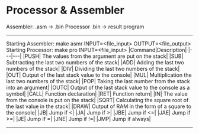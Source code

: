 # Processor & Assembler
Assembler: .asm -> .bin Processor .bin -> result program
***
Starting Assembler: make asmr INPUT=<file_input> OUTPUT=<file_output>
Starting Processor: make pro  INPUT=<file_input>
|Command|Description|
|---|---|
|PUSH| The values from the argument are put on the stack|
|SUB| Subtracting the last two numbers of the stack|
|ADD| Adding the last two numbers of the stack|
|DIV| Dividing the last two numbers of the stack|
|OUT| Output of the last stack value to the console|
|MUL| Multiplication the last two numbers of the stack|
|POP| Taking the last number from the stack into an argument|
|OUTC| Output of the last stack value to the console as a symbol|
|CALL| Function declaration|
|RET| Function return|
|IN| The value from the console is put on the stack|
|SQRT| Calculating the square root of the last value in the stack|
|DRAW| Output of RAM in the form of a square to the console|
|JB| Jump if <|
|JA| Jump if >|
|JBE| Jump if <=|
|JAE| Jump if >=|
|JE| Jump if =|
|JNE| Jump if !=|
|JMP| Jump if always|
*** 




